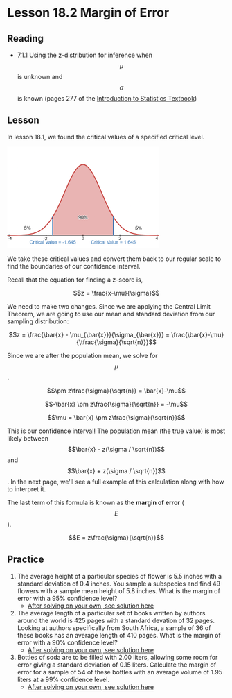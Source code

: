 <head>
<script src="https://polyfill.io/v3/polyfill.min.js?features=es6"></script>
<script id="MathJax-script" async src="https://cdn.jsdelivr.net/npm/mathjax@3/es5/tex-mml-chtml.js"></script>
</head>

# Lesson 18.2 Margin of Error
## Reading
* 7.1.1 Using the z-distribution for inference when $$\mu$$ is unknown and $$\sigma$$ is known (pages 277 of the [Introduction to Statistics Textbook](../Resources/OpenIntroTextbook.pdf))

## Lesson
In lesson 18.1, we found the critical values of a specified critical level.

<img src="images/Fig18_1a_90ConfInt.png?raw=true" width="350" alt="90% Confidence Level">

We take these critical values and convert them back to our regular scale to find the boundaries of our confidence interval.

Recall that the equation for finding a z-score is,

$$z = \frac{x-\mu}{\sigma}$$

We need to make two changes. Since we are applying the Central Limit Theorem, we are going to use our mean and standard deviation from our sampling distribution:

$$z = \frac{\bar{x} - \mu_{\bar{x}}}{\sigma_{\bar{x}}} = \frac{\bar{x}-\mu}{\tfrac{\sigma}{\sqrt{n}}}$$

Since we are after the population mean, we solve for $$\mu$$.

$$\pm z\frac{\sigma}{\sqrt{n}} = \bar{x}-\mu$$

$$-\bar{x} \pm z\frac{\sigma}{\sqrt{n}} = -\mu$$

$$\mu = \bar{x} \pm z\frac{\sigma}{\sqrt{n}}$$

This is our confidence interval! The population mean (the true value) is most likely between $$\bar{x} - z(\sigma / \sqrt{n})$$ and $$\bar{x} + z(\sigma / \sqrt{n})$$. In the next page, we'll see a full example of this calculation along with how to interpret it.

The last term of this formula is known as the __margin of error__ ($$E$$).

$$E = z\frac{\sigma}{\sqrt{n}}$$


## Practice
1. The average height of a particular species of flower is 5.5 inches with a standard deviation of 0.4 inches. You sample a subspecies and find 49 flowers with a sample mean height of 5.8 inches. What is the margin of error with a 95% confidence level?
    * [After solving on your own, see solution here](./Solutions/18_2_Solution1.md)
2. The average length of a particular set of books written by authors around the world is 425 pages with a standard devation of 32 pages. Looking at authors specifically from South Africa, a sample of 36 of these books has an average length of 410 pages. What is the margin of error with a 90% confidence level?
    * [After solving on your own, see solution here](https://github.com/drolsonmi/SnowCollegeClasses/blob/main/math1040online/Lectures/Solutions/18_2_Solution2.md)
3. Bottles of soda are to be filled with 2.00 liters, allowing some room for error giving a standard deviation of 0.15 liters. Calculate the margin of error for a sample of 54 of these bottles with an average volume of 1.95 liters at a 99% confidence level.
    * [After solving on your own, see solution here](https://github.com/drolsonmi/SnowCollegeClasses/blob/main/math1040online/Lectures/Solutions/18_2_Solution3.md)